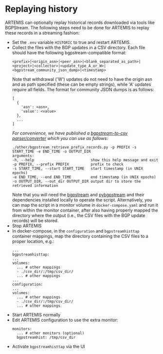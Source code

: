 # Replaying history

ARTEMIS can optionally replay historical records downloaded via tools like BGPStream.
The following steps need to be done for ARTEMIS to replay these records in a streaming fashion:

* Set the `.env` variable `HISTORIC` to true and restart ARTEMIS.
* Collect the files with the BGP updates in a CSV directory. Each file should have the following bgpstream-compatible format:
  ```
  <prefix>|<origin_asn>|<peer_asn>|<blank_separated_as_path>|<project>|<collector>|<update_type_A_or_W>|<bgpstream_community_json_dump>|<timestamp>
  ```
  Note that withdrawal ('W') updates do not need to have the origin asn and as path specified (these can be empty strings), while 'A' updates require all fields. The format for community JSON dumps is as follows:
  ```
  [
    {
      'asn': <asn>,
      'value': <value>
    },
    ...
  ]
  ```
  *For convenience, we have published a [bgpstream-to-csv parser/converter](https://github.com/FORTH-ICS-INSPIRE/artemis/blob/master/other/bgpstream_retrieve_prefix_records.py) which you can use as follows*:
  ```
  ./other/bgpstream_retrieve_prefix_records.py -p PREFIX -s START_TIME -e END_TIME -o OUTPUT_DIR
  arguments:
  -h, --help                          show this help message and exit
  -p PREFIX, --prefix PREFIX          prefix to check
  -s START_TIME, --start START_TIME   start timestamp (in UNIX epochs)
  -e END_TIME, --end END_TIME         end timestamp (in UNIX epochs)
  -o OUTPUT_DIR, --out_dir OUTPUT_DIR output dir to store the retrieved information
  ```
   Note that you will need the [bgpstream](https://bgpstream.caida.org/docs/install/bgpstream) and [pybgpstream](https://bgpstream.caida.org/docs/install/pybgpstream) and their dependencies installed locally to operate the script. Alternatively, you can map the script in a monitor volume in `docker-compose.yaml` and run it from within the monitor container, after also having properly mapped the directory where the output (i.e., the CSV files with the BGP update records) will be stored.
* Stop ARTEMIS
* In docker-compose, in the `configuration` and `bgpstreamhisttap` container mappings, map the directory containing the CSV files to a proper location, e.g.:
  ```
  ...
  bgpstreamhisttap:
  ...
  volumes:
    ... # other mappings
    - ./csv_dir/:/tmp/csv_dir/
    ... # other mappings
  ...
  configuration:
  ...
  volumes:
    ... # other mappings
    - ./csv_dir/:/tmp/csv_dir/
    ... # other mappings
  ```
* Start ARTEMIS normally
* Edit ARTEMIS configuration to use the extra monitor:
  ```
  monitors:
    ... # other monitors (optional)
    bgpstreamhist: /tmp/csv_dir
  ```
* Activate `bgpstreamhisttap` via the UI
